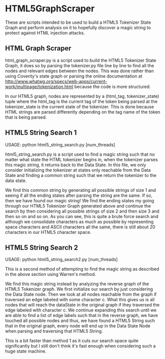 HTML5GraphScraper
=================

These are scripts intended to be used to build a HTML5 Tokenizer State Graph and perform analysis on it to hopefully discover
a magic string to protect against HTML injection attacks.

HTML Graph Scraper
-----------------

html_graph_scraper.py is a script used to build the HTML5 Tokenizer State Graph, it does so by parsing the tokenizer.py file
line by line to find all the nodes and relevant edges between the nodes. This was done rather than using Coverity's state graph
or parsing the online documentation at http://www.whatwg.org/specs/web-apps/current-work/multipage/tokenization.html because the code
is more structured.

In our HTML5 graph, nodes are represented by a (html_tag, tokenizer_state) tuple where the html_tag is the current tag of the
token being parsed at the tokenizer_state is the current state of the tokenizer. This is done because HTML strings are parsed
differently depending on the tag name of the token that is being parsed. 

HTML5 String Search 1
---------------------

USAGE: python html5_string_search.py [num_threads]

html5_string_search.py is a script used to find a magic string such that no matter what state the HTML tokenizer begins in, when the tokenizer parses this magic
string, it returns back to the Data State. In this file, we only consider initializing the tokenizer at states only reachable from the Data State
and finding a common string such that we return the tokenizer to the data state.

We find this common string by generating all possible strings of size 1 and seeing if all the ending states after parsing the string are the same.
If so, then we have found our magic string! We find the ending states my going through our HTML5 Tokenizer Graph generated above and continue the search
by then considering all possible strings of size 2 and then size 3 and then so on and so on. As you can see, this is quite a brute force search and although we 
consolidate characters as much as possible by representing space characters and ASCII characters all the same, there is still about 20 characters in our HTML5 character space.

HTML5 String Search 2
---------------------

USAGE: python html5_string_search2.py [num_threads]

This is a second method of attempting to find the magic string as described in the above section using Warren's method.

We find this magic string instead by analyzing the reverse graph of the HTML5 Tokenizer graph. We first initialize our search 
by just considering the Data State node. Then we look at all nodes reachable from the graph if traversed an edge labeled with
some character c. What this gives us is all nodes that will reach the dataState in the original graph if they traversed the edge labeled
with character c. We continue expanding this search until we are able to find a list of edge labels such that in the reverse graph, we have touched 
all possible nodes and thus, we have found a HTML5 String such that in the original graph, every node will end up in the Data State Node when 
parsing and traversing that HTML5 String.

This is a bit faster than method 1 as it cuts our search space quite significantly but I still don't think it's fast enough when considering
such a huge state machine.
